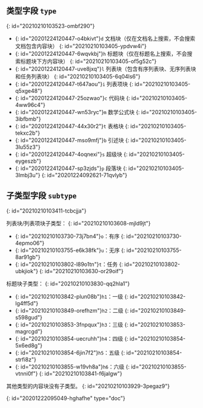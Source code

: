 ## 类型字段 `type`
{: id="20210210103523-ombf290"}

* {: id="20201224120447-o4bkivt"}`d` 文档块（仅在文档名上搜索，不会搜索文档包含内容块）
  {: id="20210210103405-ypdvw4i"}
* {: id="20201224120447-6wqvkbj"}`h` 标题块（仅在标题名上搜索，不会搜索标题块下方内容块）
  {: id="20210210103405-of5g52c"}
* {: id="20201224120447-uve8jxq"}`l` 列表块（包含有序列表块、无序列表块和任务列表块）
  {: id="20210210103405-6q04ls6"}
* {: id="20201224120447-t647aou"}`i` 列表项块
  {: id="20210210103405-q5xge48"}
* {: id="20201224120447-25ozwao"}`c` 代码块
  {: id="20210210103405-4ww96c4"}
* {: id="20201224120447-wn53ryc"}`m` 数学公式块
  {: id="20210210103405-3ibfbmb"}
* {: id="20201224120447-44x30r2"}`t` 表格块
  {: id="20210210103405-tekxc2b"}
* {: id="20201224120447-mso9mfj"}`b` 引述块
  {: id="20210210103405-3lu55z3"}
* {: id="20201224120447-4oqnexi"}`s` 超级块
  {: id="20210210103405-eygeszb"}
* {: id="20201224120447-sp3zjds"}`p` 段落块
  {: id="20210210103405-3lmbj3u"}
{: id="20201224092621-71qvlyb"}

## 子类型字段 `subtype`
{: id="20210210103411-tcbcjja"}

列表块/列表项块子类型：
{: id="20210210103608-mjld9jt"}

* {: id="20210210103730-73j7bn4"}`o`：有序
  {: id="20210210103730-4epmo06"}
* {: id="20210210103755-e6k38fk"}`u`：无序
  {: id="20210210103755-8ar91gb"}
* {: id="20210210103802-l89o1tn"}`t`：任务
  {: id="20210210103802-ubkjiok"}
{: id="20210210103630-or29oif"}

标题块子类型：
{: id="20210210103830-qq2hla1"}

* {: id="20210210103842-plun08b"}`h1`：一级
  {: id="20210210103842-lg4ff5d"}
* {: id="20210210103849-orefhzm"}`h2`：二级
  {: id="20210210103849-s598gud"}
* {: id="20210210103853-3fnpqux"}`h3`：三级
  {: id="20210210103853-magrcgd"}
* {: id="20210210103854-uecruhh"}`h4`：四级
  {: id="20210210103854-5x6ed8g"}
* {: id="20210210103854-6jin7f2"}`h5`：五级
  {: id="20210210103854-strfi8z"}
* {: id="20210210103855-w19vh8a"}`h6`：六级
  {: id="20210210103855-vtnni0f"}
{: id="20210210103841-f6jalgw"}

其他类型的内容块没有子类型。
{: id="20210210103929-3pegaz9"}


{: id="20201222095049-hghafhe" type="doc"}
